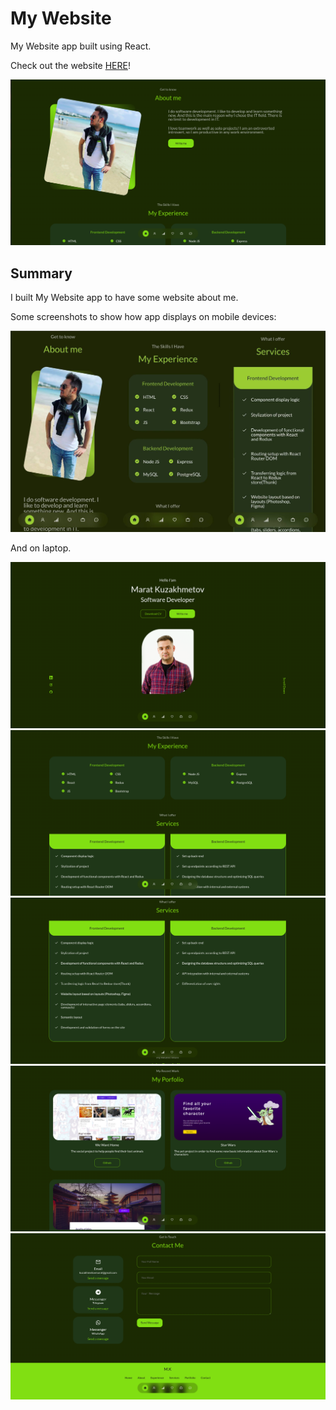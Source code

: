 # My Website

My Website app built using React.

Check out the website [HERE](https://my-website-ecru-psi.vercel.app/)!

![Screenshot](ReadmeImages/MainPage.png)

## Summary

I built My Website app to have some website about me.

Some screenshots to show how app displays on mobile devices:

![Screenshot](ReadmeImages/Mobile__image.png)

And on laptop.

![Screenshot](ReadmeImages/Laptop__first-page.png)
![Screenshot](ReadmeImages/Laptop__second-page.png)
![Screenshot](ReadmeImages/Laptop__third-page.png)
![Screenshot](ReadmeImages/Laptop__forth-page.png)
![Screenshot](ReadmeImages/Laptop__fifth-page.png)
